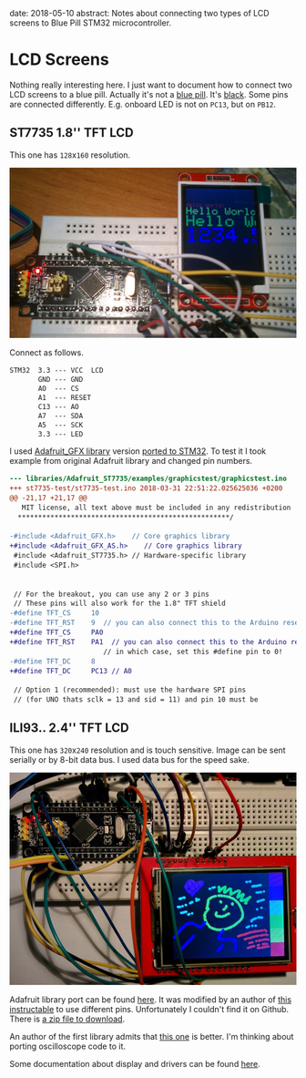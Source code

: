 date: 2018-05-10
abstract: Notes about connecting two types of LCD screens to Blue Pill STM32 microcontroller.

# LCD Screens

Nothing really interesting here. I just want to document how to connect two
LCD screens to a blue pill.
Actually it's not a [blue pill](http://wiki.stm32duino.com/index.php?title=Blue_Pill).
It's [black](http://wiki.stm32duino.com/index.php?title=Black_Pill).
Some pins are connected differently. E.g. onboard LED is not on `PC13`,
but on `PB12`.

## ST7735 1.8'' TFT LCD

This one has `128`x`160` resolution.

![1.8'' LCD](007-1.jpg)

Connect as follows.

```
STM32  3.3 --- VCC  LCD
       GND --- GND
       AO  --- CS
       A1  --- RESET
       C13 --- AO
       A7  --- SDA
       A5  --- SCK
       3.3 --- LED
```

I used [Adafruit_GFX library](https://github.com/adafruit/Adafruit-GFX-Library)
version [ported to STM32](https://github.com/rogerclarkmelbourne/Arduino_STM32/tree/master/STM32F1/libraries/Adafruit_GFX_AS).
To test it I took example from original Adafruit library and changed pin numbers.

```diff
--- libraries/Adafruit_ST7735/examples/graphicstest/graphicstest.ino	2018-03-30 22:13:14.870036019 +0200
+++ st7735-test/st7735-test.ino	2018-03-31 22:51:22.025625036 +0200
@@ -21,17 +21,17 @@
   MIT license, all text above must be included in any redistribution
  ****************************************************/

-#include <Adafruit_GFX.h>    // Core graphics library
+#include <Adafruit_GFX_AS.h>    // Core graphics library
 #include <Adafruit_ST7735.h> // Hardware-specific library
 #include <SPI.h>


 // For the breakout, you can use any 2 or 3 pins
 // These pins will also work for the 1.8" TFT shield
-#define TFT_CS     10
-#define TFT_RST    9  // you can also connect this to the Arduino reset
+#define TFT_CS     PA0
+#define TFT_RST    PA1  // you can also connect this to the Arduino reset
                       // in which case, set this #define pin to 0!
-#define TFT_DC     8
+#define TFT_DC     PC13 // A0

 // Option 1 (recommended): must use the hardware SPI pins
 // (for UNO thats sclk = 13 and sid = 11) and pin 10 must be
```

## ILI93.. 2.4'' TFT LCD

This one has `320`x`240` resolution and is touch sensitive. Image can be sent
serially or by 8-bit data bus. I used data bus for the speed sake.

![2.4'' LCD](007-2.jpg)

Adafruit library port can be found [here](https://github.com/iwalpola/Adafruit_ILI9341_8bit_STM).
It was modified by an author of [this instructable](https://www.instructables.com/id/Fast-Portable-and-Affordable-Oscilloscope-and-Indu/) to use different pins. Unfortunately I couldn't find it on Github.
There is [a zip file to download](https://cdn.instructables.com/ORIG/F93/WPIS/J1CENFTO/F93WPISJ1CENFTO.zip).

An author of the first library admits that [this one](https://github.com/stevstrong/Adafruit_TFTLCD_8bit_STM32) is better.
I'm thinking about porting oscilloscope code to it.

Some documentation about display and drivers can be found [here](http://misc.ws/2013/11/08/touch-screen-shield-for-arduino-uno/).
